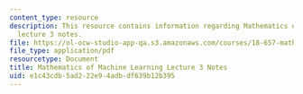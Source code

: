 ```yaml
---
content_type: resource
description: This resource contains information regarding Mathematics of machine learning
  lecture 3 notes.
file: https://ol-ocw-studio-app-qa.s3.amazonaws.com/courses/18-657-mathematics-of-machine-learning-fall-2015/e1c43cdb5ad222e94adbdf639b12b395_MIT18_657F15_L3.pdf
file_type: application/pdf
resourcetype: Document
title: Mathematics of Machine Learning Lecture 3 Notes
uid: e1c43cdb-5ad2-22e9-4adb-df639b12b395
---
```

